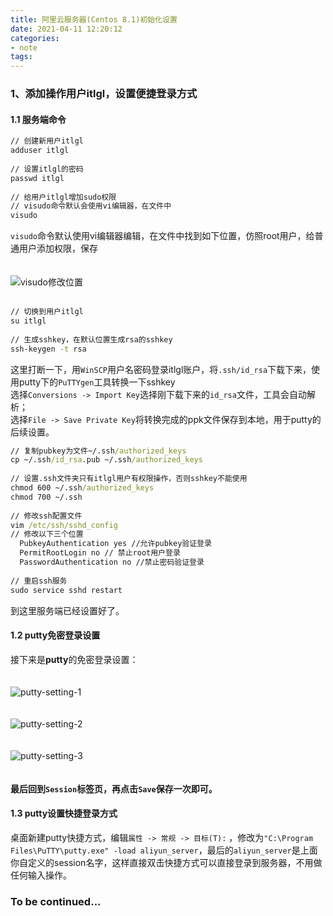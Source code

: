 ```yaml
---
title: 阿里云服务器(Centos 8.1)初始化设置
date: 2021-04-11 12:20:12 
categories: 
- note
tags: 
---
```

### 1、添加操作用户itlgl，设置便捷登录方式  
  
#### 1.1 服务端命令  
  
```cmd  
// 创建新用户itlgl  
adduser itlgl  
  
// 设置itlgl的密码  
passwd itlgl  
  
// 给用户itlgl增加sudo权限  
// visudo命令默认会使用vi编辑器，在文件中  
visudo  
```  
  
`visudo`命令默认使用vi编辑器编辑，在文件中找到如下位置，仿照root用户，给普通用户添加权限，保存  
<br/>  
![visudo修改位置](https://user-images.githubusercontent.com/7078104/114302676-9e1bf300-9afc-11eb-80df-4f672cc33bba.PNG)  
<br/>  
  
```cmd  
// 切换到用户itlgl  
su itlgl  
  
// 生成sshkey，在默认位置生成rsa的sshkey  
ssh-keygen -t rsa  
```  
  
这里打断一下，用`WinSCP`用户名密码登录itlgl账户，将`.ssh/id_rsa`下载下来，使用putty下的`PuTTYgen`工具转换一下sshkey  
选择`Conversions -> Import Key`选择刚下载下来的`id_rsa`文件，工具会自动解析；  
选择`File -> Save Private Key`将转换完成的ppk文件保存到本地，用于putty的后续设置。  
  
```cmd  
// 复制pubkey为文件~/.ssh/authorized_keys  
cp ~/.ssh/id_rsa.pub ~/.ssh/authorized_keys  
  
// 设置.ssh文件夹只有itlgl用户有权限操作，否则sshkey不能使用  
chmod 600 ~/.ssh/authorized_keys  
chmod 700 ~/.ssh  
  
// 修改ssh配置文件  
vim /etc/ssh/sshd_config  
// 修改以下三个位置  
  PubkeyAuthentication yes //允许pubkey验证登录  
  PermitRootLogin no // 禁止root用户登录  
  PasswordAuthentication no //禁止密码验证登录  
  
// 重启ssh服务  
sudo service sshd restart  
```  
  
到这里服务端已经设置好了。  
  
#### 1.2 putty免密登录设置  
  
接下来是**putty**的免密登录设置：  
<br/>  
![putty-setting-1](https://user-images.githubusercontent.com/7078104/114303733-323c8900-9b02-11eb-9f4c-ffa487e8884d.PNG)  
<br/>  
![putty-setting-2](https://user-images.githubusercontent.com/7078104/114303737-35d01000-9b02-11eb-92bb-d4ce6159e952.PNG)  
<br/>  
![putty-setting-3](https://user-images.githubusercontent.com/7078104/114303742-38cb0080-9b02-11eb-92ae-b01904ed2296.PNG)  
<br/>  
**最后回到`Session`标签页，再点击`Save`保存一次即可。**  
  
#### 1.3 putty设置快捷登录方式  
  
桌面新建putty快捷方式，编辑`属性 -> 常规 -> 目标(T):` ，修改为`"C:\Program Files\PuTTY\putty.exe" -load aliyun_server`，最后的`aliyun_server`是上面你自定义的session名字，这样直接双击快捷方式可以直接登录到服务器，不用做任何输入操作。  
  
### To be continued...  
